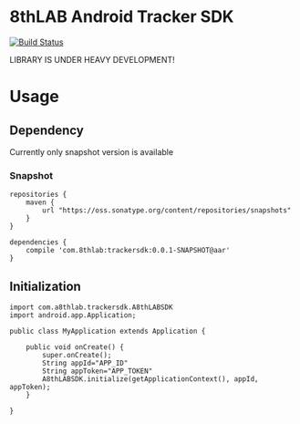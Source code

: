 # 8thLAB Android Tracker SDK

[![Build Status](https://travis-ci.org/8thlab/tracker-sdk-android.svg?branch=master)](https://travis-ci.org/8thlab/tracker-sdk-android)

LIBRARY IS UNDER HEAVY DEVELOPMENT!

# Usage

## Dependency

Currently only snapshot version is available

### Snapshot

```
repositories {
    maven {
        url "https://oss.sonatype.org/content/repositories/snapshots"
    }
}

dependencies {
    compile 'com.8thlab:trackersdk:0.0.1-SNAPSHOT@aar'
}
```

## Initialization

```
import com.a8thlab.trackersdk.A8thLABSDK
import android.app.Application;

public class MyApplication extends Application {

    public void onCreate() {
        super.onCreate();
        String appId="APP_ID"
        String appToken="APP_TOKEN"
        A8thLABSDK.initialize(getApplicationContext(), appId, appToken);
    }

}

```